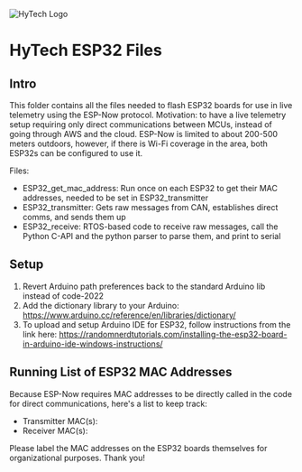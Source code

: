 ![HyTech Logo](https://hytechracing.gatech.edu/images/hytech_logo_small.png)
# HyTech ESP32 Files
## Intro
This folder contains all the files needed to flash ESP32 boards for use in live telemetry using the ESP-Now protocol.
Motivation: to have a live telemetry setup requiring only direct communications between MCUs, instead of going through AWS and the cloud.
ESP-Now is limited to about 200-500 meters outdoors, however, if there is Wi-Fi coverage in the area, both ESP32s can be configured to use it.

Files:
- ESP32_get_mac_address: Run once on each ESP32 to get their MAC addresses, needed to be set in ESP32_transmitter
- ESP32_transmitter: Gets raw messages from CAN, establishes direct comms, and sends them up
- ESP32_receive: RTOS-based code to receive raw messages, call the Python C-API and the python parser to parse them, and print to serial
## Setup
1. Revert Arduino path preferences back to the standard Arduino lib instead of code-2022
2. Add the dictionary library to your Arduino: https://www.arduino.cc/reference/en/libraries/dictionary/ 
3. To upload and setup Arduino IDE for ESP32, follow instructions from the link here: https://randomnerdtutorials.com/installing-the-esp32-board-in-arduino-ide-windows-instructions/
## Running List of ESP32 MAC Addresses
Because ESP-Now requires MAC addresses to be directly called in the code for direct communications, here's a list to keep track:
- Transmitter MAC(s):
- Receiver MAC(s):

Please label the MAC addresses on the ESP32 boards themselves for organizational purposes. Thank you!
